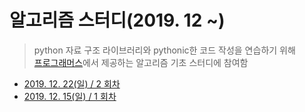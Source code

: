 # 알고리즘 스터디(2019. 12 ~)
> python 자료 구조 라이브러리와 pythonic한 코드 작성을 연습하기 위해  
> [프로그래머스](http://programmers.co.kr)에서 제공하는 알고리즘 기초 스터디에 참여함

* [2019. 12. 22(일) / 2 회차](./_02_/_note.md)  
* [2019. 12. 15(일) / 1 회차](./_01_/_note.md)  

